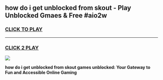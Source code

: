 
## how do i get unblocked from skout - Play Unblocked Gmaes & Free #aio2w
<h3>
<a href="https://news.freeplayer.one?title=how_do_i_get_unblocked_from_skout&ref=26F">CLICK TO PLAY</a></h3>
<hr>

<h3>
<a href="https://news.freeplayer.one?title=how_do_i_get_unblocked_from_skout&ref=26F">CLICK 2 PLAY</a>
  
</h3>

<a href="https://news.freeplayer.one?title=how_do_i_get_unblocked_from_skout&ref=26F/"><img src="https://clearcache.store/games.png"></a>


**how do i get unblocked from skout games unblocked: Your Gateway to Fun and Accessible Online Gaming**

